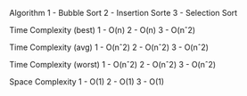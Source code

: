 Algorithm
1 - Bubble Sort
2 - Insertion Sorte
3 - Selection Sort

Time Complexity (best)
1 - O(n)
2 - O(n)
3 - O(nˆ2)

Time Complexity (avg)
1 - O(nˆ2)
2 - O(nˆ2)
3 - O(nˆ2)

Time Complexity (worst)
1 - O(nˆ2)
2 - O(nˆ2)
3 - O(nˆ2)

Space Complexity
1 - O(1)
2 - O(1)
3 - O(1)
